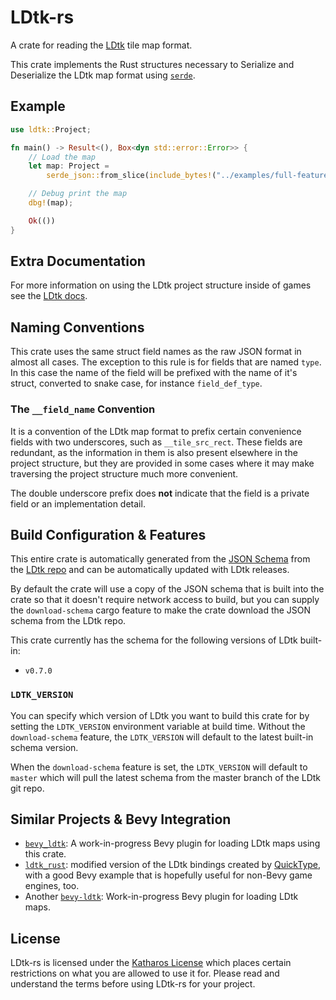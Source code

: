 # LDtk-rs

A crate for reading the [LDtk] tile map format.

This crate implements the Rust structures necessary to Serialize and Deserialize the LDtk map
format using [`serde`].

[`serde`]: https://docs.rs/serde

## Example

```rust
use ldtk::Project;

fn main() -> Result<(), Box<dyn std::error::Error>> {
    // Load the map
    let map: Project =
        serde_json::from_slice(include_bytes!("../examples/full-features.ldtk"))?;

    // Debug print the map
    dbg!(map);

    Ok(())
}
```

[ldtk]: https://github.com/deepnight/ldtk

## Extra Documentation

For more information on using the LDtk project structure inside of games see the [LDtk
docs][ldtk_docs].

## Naming Conventions

This crate uses the same struct field names as the raw JSON format in almost all cases. The
exception to this rule is for fields that are named `type`. In this case the name of the field
will be prefixed with the name of it's struct, converted to snake case, for instance
`field_def_type`.

### The `__field_name` Convention

It is a convention of the LDtk map format to prefix certain convenience fields with two
underscores, such as `__tile_src_rect`. These fields are redundant, as the information in them
is also present elsewhere in the project structure, but they are provided in some cases where it
may make traversing the project structure much more convenient.

The double underscore prefix does **not** indicate that the field is a private field or an
implementation detail.

[ldtk_docs]: https://ldtk.io/docs/game-dev/json-overview/

## Build Configuration & Features

This entire crate is automatically generated from the [JSON Schema](http://json-schema.org/)
from the [LDtk repo](https://github.com/deepnight/ldtk/blob/master/docs/JSON_SCHEMA.json) and
can be automatically updated with LDtk releases.

By default the crate will use a copy of the JSON schema that is built into the crate so that it
doesn't require network access to build, but you can supply the `download-schema` cargo feature
to make the crate download the JSON schema from the LDtk repo.

This crate currently has the schema for the following versions of LDtk built-in:

- `v0.7.0`

### `LDTK_VERSION`

You can specify which version of LDtk you want to build this crate for by setting the
`LDTK_VERSION` environment variable at build time. Without the `download-schema` feature, the
`LDTK_VERSION` will default to the latest built-in schema version.

When the `download-schema` feature is set, the `LDTK_VERSION` will default to `master` which
will pull the latest schema from the master branch of the LDtk git repo.

## Similar Projects & Bevy Integration

- [`bevy_ldtk`](https://github.com/katharostech/bevy_ldtk): A work-in-progress Bevy plugin for loading LDtk maps using this crate.
- [`ldtk_rust`](https://github.com/estivate/ldtk_rust): modified version of the LDtk bindings created by [QuickType](https://github.com/quicktype/quicktype), with a good Bevy example that is hopefully useful for non-Bevy game engines, too.
- Another [`bevy-ldtk`](https://github.com/tigregalis/bevy-ldtk): Work-in-progress Bevy plugin for loading LDtk maps.

## License

LDtk-rs is licensed under the [Katharos License][k_license] which places certain restrictions on what you are allowed to use it for. Please read and understand the terms before using LDtk-rs for your project.

[k_license]: https://github.com/katharostech/katharos-license
